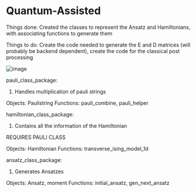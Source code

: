 # Quantum-Assisted

Things done: Created the classes to represent the Ansatz and Hamiltonians, with associating functions to generate them

Things to do: Create the code needed to generate the E and D matrices (will probably be backend dependent), create the code for the classical post processing


![image](https://user-images.githubusercontent.com/41319311/111591097-f44d8d00-8801-11eb-93a8-3804b6b6de88.png)

pauli_class_package:
1) Handles multiplication of pauli strings

Objects: Paulistring
Functions: pauli_combine, pauli_helper

hamiltonian_class_package:
1) Contains all the information of the Hamiltonian

REQUIRES PAULI CLASS

Objects: Hamiltonian
Functions: transverse_ising_model_1d

ansatz_class_package:
1) Generates Ansatzes

Objects: Ansatz, moment
Functions: initial_ansatz, gen_next_ansatz
